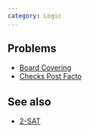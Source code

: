 ```yaml
---
category: Logic
...
```


## Problems
- [Board Covering](https://open.kattis.com/problems/boardcovering)
- [Checks Post Facto](https://icpc.kattis.com/problems/checks)

## See also
- [2-SAT]()